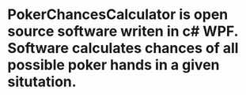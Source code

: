# PokerChancesCalculator is open source software writen in c# WPF. Software calculates chances of all possible poker hands in a given situtation.
